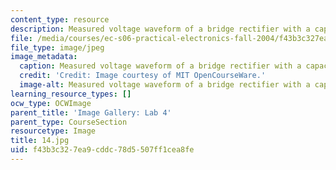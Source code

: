 ```yaml
---
content_type: resource
description: Measured voltage waveform of a bridge rectifier with a capacitor.
file: /media/courses/ec-s06-practical-electronics-fall-2004/f43b3c327ea9cddc78d5507ff1cea8fe_14.jpg
file_type: image/jpeg
image_metadata:
  caption: Measured voltage waveform of a bridge rectifier with a capacitor.
  credit: 'Credit: Image courtesy of MIT OpenCourseWare.'
  image-alt: Measured voltage waveform of a bridge rectifier with a capacitor.
learning_resource_types: []
ocw_type: OCWImage
parent_title: 'Image Gallery: Lab 4'
parent_type: CourseSection
resourcetype: Image
title: 14.jpg
uid: f43b3c32-7ea9-cddc-78d5-507ff1cea8fe
---
```

